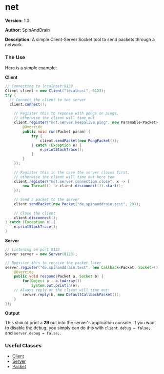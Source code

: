# net

**Version:** 1.0

**Author:** SpinAndDrain

**Description:** A simple Client-Server Socket tool to send packets through a network.

### The Use

Here is a simple example:

**Client**
````java
// Connecting to localhost:8123
Client client = new Client("localhost", 8123);
try {
  // Connect the client to the server
  client.connect();
  
	// Register this to reponse with pongs on pings,
	// otherwise the client will time out
	client.register("net.server.keepalive.ping", new Paramable<Packet>() {
		@Override
		public void run(Packet param) {
			try {
				client.sendPacket(new PongPacket());
			} catch (Exception e) {
				e.printStackTrace();
			}
		}
	});
	
	// Register this in the case the server closes first,
	// otherwise the client will time out here too
	client.register("net.server.connection.close", x -> {
		new Thread(() -> client.disconnect()).start();
	});
	
	// Send a packet to the server
	client.sendPacket(new Packet("de.spinanddrain.test", 29));
	
	// Close the client
	client.disconnect();
} catch (Exception e) {
	e.printStackTrace();
}
````

**Server**
````java
// Listening on port 8123
Server server = new Server(8123);

// Register this to receive the packet later
server.register("de.spinanddrain.test", new Callback<Packet, Socket>() {
	@Override
	public void respond(Packet a, Socket b) {
		for(Object o : a.toArray())
			System.out.println(o);
    // Always reply or the client will time out!
		server.reply(b, new DefaultCallbackPacket());
	}
});
````

**Output**

This should print a **29** out into the server's application console. If you want to disable the debug, you simply can
do this with ````client.debug = false; ```` and ````server.debug = false;````.

### Useful Classes
* [Client](https://github.com/SpinAndDrain/LibsCollection/blob/master/src/de/spinanddrain/net/Client.java)
* [Server](https://github.com/SpinAndDrain/LibsCollection/blob/master/src/de/spinanddrain/net/Server.java)
* [Packet](https://github.com/SpinAndDrain/LibsCollection/blob/master/src/de/spinanddrain/net/connection/packet/Packet.java)

